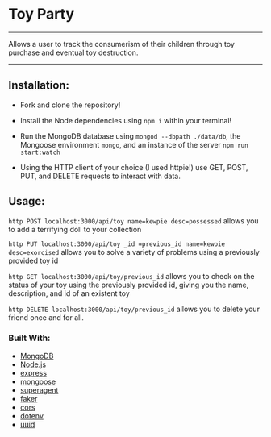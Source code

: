 # __Toy Party__
___
 Allows a user to track the consumerism of their children through toy purchase and eventual toy destruction.
___

## Installation:

* Fork and clone the repository!

* Install the Node dependencies using
`npm i` within your terminal!

* Run the MongoDB database using `mongod --dbpath ./data/db`, the Mongoose environment `mongo`, and an instance of the server `npm run start:watch`

* Using the HTTP client of your choice (I used httpie!) use GET, POST, PUT, and DELETE requests to interact with data.  

## Usage:

`http POST localhost:3000/api/toy name=kewpie desc=possessed` allows you to add a terrifying doll to your collection

`http PUT localhost:3000/api/toy _id =previous_id name=kewpie desc=exorcised` allows you to solve a variety of problems using a previously provided toy id

`http GET localhost:3000/api/toy/previous_id` allows you to check on the status of your toy using the previously provided id, giving you the name, description, and id of an existent toy

`http DELETE localhost:3000/api/toy/previous_id` allows you to delete your friend once and for all.


### Built With:
* [MongoDB](https://www.mongodb.com/)
* [Node.js](https://nodejs.org/en/)
* [express](https://www.npmjs.com/package/express)
* [mongoose](http://mongoosejs.com/)
* [superagent](https://visionmedia.github.io/superagent/)
* [faker](https://www.npmjs.com/package/faker)
* [cors](https://www.npmjs.com/package/cors)
* [dotenv](https://www.npmjs.com/package/dotenv)
* [uuid](https://www.npmjs.com/package/uuid)
